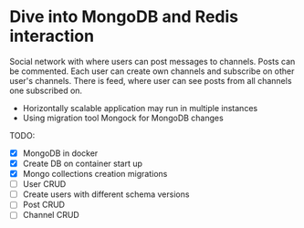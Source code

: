 # Dive into MongoDB and Redis interaction

Social network with where users can post messages to channels. Posts can be commented.
Each user can create own channels and subscribe on other user's channels. 
There is feed, where user can see posts from all channels one subscribed on.

- Horizontally scalable application may run in multiple instances
- Using migration tool Mongock for MongoDB changes

TODO:  
- [x] MongoDB in docker  
- [x] Create DB on container start up
- [x] Mongo collections creation migrations
- [ ] User CRUD
- [ ] Create users with different schema versions
- [ ] Post CRUD
- [ ] Channel CRUD

